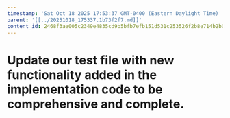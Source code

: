```yaml
---
timestamp: 'Sat Oct 18 2025 17:53:37 GMT-0400 (Eastern Daylight Time)'
parent: '[[../20251018_175337.1b73f2f7.md]]'
content_id: 2468f3ae005c2349e4835cd9b5bfb7efb151d531c253526f2b8e714b2b055c3a
---
```


# Update our test file with new functionality added in the implementation code to be comprehensive and complete.
